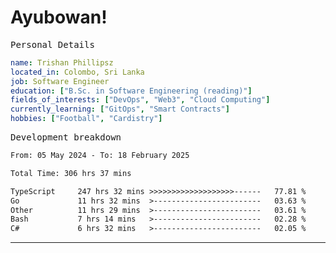 # Ayubowan!

<samp>Personal Details</samp>

```yaml
name: Trishan Phillipsz
located_in: Colombo, Sri Lanka
job: Software Engineer
education: ["B.Sc. in Software Engineering (reading)"]
fields_of_interests: ["DevOps", "Web3", "Cloud Computing"]
currently_learning: ["GitOps", "Smart Contracts"]
hobbies: ["Football", "Cardistry"]
```

<samp>Development breakdown</samp>

<!--START_SECTION:waka-->

```txt
From: 05 May 2024 - To: 18 February 2025

Total Time: 306 hrs 37 mins

TypeScript     247 hrs 32 mins >>>>>>>>>>>>>>>>>>>------   77.81 %
Go             11 hrs 32 mins  >------------------------   03.63 %
Other          11 hrs 29 mins  >------------------------   03.61 %
Bash           7 hrs 14 mins   >------------------------   02.28 %
C#             6 hrs 32 mins   >------------------------   02.05 %
```

<!--END_SECTION:waka-->

---
